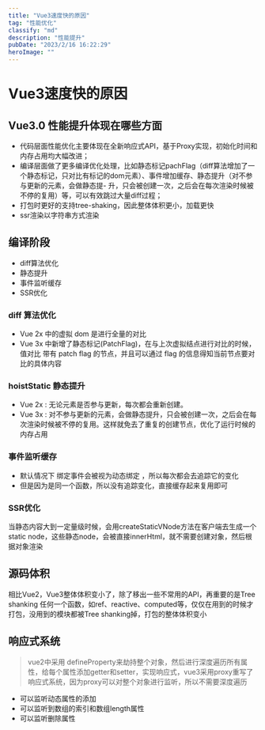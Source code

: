```yaml
---
title: "Vue3速度快的原因"
tag: "性能优化"
classify: "md"
description: "性能提升"
pubDate: "2023/2/16 16:22:29"
heroImage: ""
---
```


# Vue3速度快的原因

## Vue3.0 性能提升体现在哪些方面

- 代码层面性能优化主要体现在全新响应式API，基于Proxy实现，初始化时间和内存占用均大幅改进；
- 编译层面做了更多编译优化处理，比如静态标记pachFlag（diff算法增加了一个静态标记，只对比有标记的dom元素）、事件增加缓存、静态提升（对不参与更新的元素，会做静态提- 升，只会被创建一次，之后会在每次渲染时候被不停的复用）等，可以有效跳过大量diff过程；
- 打包时更好的支持tree-shaking，因此整体体积更小，加载更快
- ssr渲染以字符串方式渲染

## 编译阶段

- diff算法优化
- 静态提升
- 事件监听缓存
- SSR优化

### diff 算法优化


- Vue 2x 中的虚拟 dom 是进行全量的对比
- Vue 3x 中新增了静态标记(PatchFlag)，在与上次虚拟结点进行对比的时候，值对比 带有 patch flag 的节点，并且可以通过 flag 的信息得知当前节点要对比的具体内容

### hoistStatic 静态提升

- Vue 2x : 无论元素是否参与更新，每次都会重新创建。
- Vue 3x : 对不参与更新的元素，会做静态提升，只会被创建一次，之后会在每次渲染时候被不停的复用。这样就免去了重复的创建节点，优化了运行时候的内存占用

### 事件监听缓存
- 默认情况下 绑定事件会被视为动态绑定 ，所以每次都会去追踪它的变化
- 但是因为是同一个函数，所以没有追踪变化，直接缓存起来复用即可

### SSR优化

当静态内容大到一定量级时候，会用createStaticVNode方法在客户端去生成一个static node，这些静态node，会被直接innerHtml，就不需要创建对象，然后根据对象渲染


## 源码体积

相比Vue2，Vue3整体体积变小了，除了移出一些不常用的API，再重要的是Tree shanking
任何一个函数，如ref、reactive、computed等，仅仅在用到的时候才打包，没用到的模块都被Tree shanking掉，打包的整体体积变小

## 响应式系统

>vue2中采用 defineProperty来劫持整个对象，然后进行深度遍历所有属性，给每个属性添加getter和setter，实现响应式，vue3采用proxy重写了响应式系统，因为proxy可以对整个对象进行监听，所以不需要深度遍历

- 可以监听动态属性的添加
- 可以监听到数组的索引和数组length属性
- 可以监听删除属性





